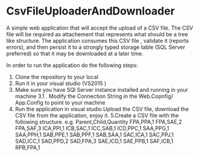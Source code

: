# CsvFileUploaderAndDownloader
A simple web application that will accept the upload of a CSV file. The CSV file will be required as  attachement that represents what should be a tree like structure. The application consumes this CSV file , validate it (reports errors), and then persist it to a strongly typed storage table (SQL Server preferred) so that it may be downloaded at a later time.

In order to run the application do the following steps:
1. Clone the repository to your local
2. Run it in your visual studio (VS2015 )
3. Make sure you have SQl Server instance  installed and running in your machine
     3.1 . Modify the Connection String in the Web.Copnfig/ App.Config to point to your machine
4. Run the application in visual studio.Upload the CSV file, download the CSV file from the application, enjoy it.
5.Create a CSV file with the following structure.
e.g.
Parent,Child,Quantity
FPA,PPA,1
FPA,SAE,2
FPA,SAF,3
ICA,PPI,1
ICB,SAC,1
ICC,SAB,1
ICD,PPC,1
SAA,PPG,1
SAA,PPH,1
SAB,PPE,1
SAB,PPF,1
SAB,SAA,1
SAC,ICA,1
SAC,PPJ,1
SAD,ICC,1
SAD,PPD,2
SAD,FPA,3
SAE,ICD,1
SAE,PPB,1
SAF,ICB,1
RPB,FPA,1
